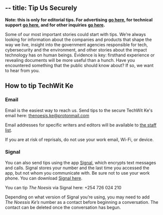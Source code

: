 --
title: Tip Us Securely
---

**Note: this is only for editorial tips. For advertising** [**go here**](/advertise-here)**, for technical support** [**go here**](/support)**, and for other inquiries** [**go here**](https://thenoesis12.netlify.app/contact)**.**

Some of our most important stories could start with tips. We’re always looking for information about the companies and products that shape the way we live, insight into the government agencies responsible for tech, cybersecurity and the environment, and other stories about the impact technology has on human beings. Evidence is key: firsthand experience or revealing documents will be more useful than a hunch. Have you encountered something that the public should know about? If so, we want to hear from you.

## How to tip TechWit Ke

### **Email**

Email is the easiest way to reach us. Send tips to the secure TechWit Ke's email here: [thenoesis.ke@protonmail.com](thenoesis.ke@protonmail.com)

Email addresses for specific writers and editors will be available to [the staff list](http://thenoesis12.netlify.app/about).

If you are at risk of reprisals, do not use your work email, Wi-Fi, or device.

### **Signal**

You can also send tips using the app [Signal](https://whispersystems.org/), which encrypts text messages and calls. Signal stores your number and the last time you accessed the app, but not whom you communicate with. Be sure not to use your work phone. You can download [Signal here](https://whispersystems.org).

You can tip _The Noesis_ via Signal here: +254 726 024 210

Depending on what version of Signal you’re using, you may need to add _The Noessis Ke’s_ number as a contact before beginning a conversation. The contact can be deleted once the conversation has begun.